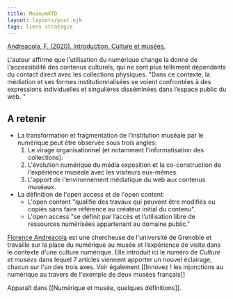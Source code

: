 ```yaml
---
title: MuseumXTD
layout: layouts/post.njk
tags: liens strategie
---
```


[Andreacola, F. (2020). Introduction. Culture et musées.](https://journals.openedition.org/culturemusees/4381)

L'auteur affirme que l'utilisation du numérique change la donne de l'accessibilité des contenus culturels, qui ne sont plus tellement dépendants du contact direct avec les collections physiques. "Dans ce contexte, la médiation et ses formes institutionnalisées se voient confrontées à des expressions individuelles et singulières disséminées dans l’espace public du web. "

## A retenir
 - La transformation et fragmentation de l'institution muséale par le numérique peut être observée sous trois angles: 
	 1. Le virage organisationnel (et notamment l'informatisation des collections). 
	 2. L'évolution numérique du média exposition et la co-construction de l'expérience muséale avec les visiteurs eux-mêmes.
	 3. L'apport de l'environnement médiatique du web aux contenus muséaux. 
- La définition de l'open access et de l'open content: 
	- L'open content "qualifie des travaux qui peuvent être modifiés ou copiés sans faire référence au créateur initial du contenu".
	- L'open access "se définit par l’accès et l’utilisation libre de ressources numérisées appartenant au domaine public." 

[Florence Andreacola](http://andreacola.fr/) est une chercheuse de l'université de Grenoble et travaille sur la place du numérique au musée et l’expérience de visite dans le contexte d'une culture numérique. Elle introduit ici le numéro de *Culture et musées* dans lequel 7 articles viennent apporter un nouvel éclairage, chacun sur l'un des trois axes. 
Voir également [[Innovez ! les injonctions au numérique au travers de l'exemple de deux musées français]]

Apparaît dans [[Numérique et musée, quelques définitions]]. 
